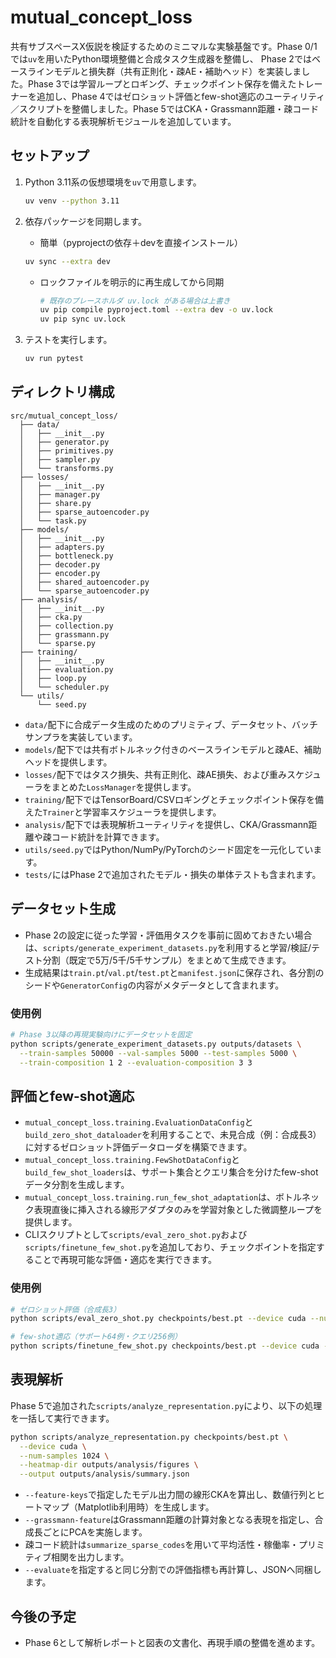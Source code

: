 # mutual_concept_loss

共有サブスペースX仮説を検証するためのミニマルな実験基盤です。Phase 0/1では`uv`を用いたPython環境整備と合成タスク生成器を整備し、
Phase 2ではベースラインモデルと損失群（共有正則化・疎AE・補助ヘッド）を実装しました。Phase 3では学習ループとロギング、チェックポイント保存を備えたトレーナーを追加し、Phase 4ではゼロショット評価とfew-shot適応のユーティリティ／スクリプトを整備しました。Phase 5ではCKA・Grassmann距離・疎コード統計を自動化する表現解析モジュールを追加しています。

## セットアップ
1. Python 3.11系の仮想環境を`uv`で用意します。
   ```bash
   uv venv --python 3.11
   ```

2. 依存パッケージを同期します。
      - 簡単（pyprojectの依存＋devを直接インストール）
     ```bash
     uv sync --extra dev
     ```
   - ロックファイルを明示的に再生成してから同期
     ```bash
     # 既存のプレースホルダ uv.lock がある場合は上書き
     uv pip compile pyproject.toml --extra dev -o uv.lock
     uv pip sync uv.lock
     ```

3. テストを実行します。
   ```bash
   uv run pytest
   ```

## ディレクトリ構成
```
src/mutual_concept_loss/
  ├── data/
  │   ├── __init__.py
  │   ├── generator.py
  │   ├── primitives.py
  │   ├── sampler.py
  │   └── transforms.py
  ├── losses/
  │   ├── __init__.py
  │   ├── manager.py
  │   ├── share.py
  │   ├── sparse_autoencoder.py
  │   └── task.py
  ├── models/
  │   ├── __init__.py
  │   ├── adapters.py
  │   ├── bottleneck.py
  │   ├── decoder.py
  │   ├── encoder.py
  │   ├── shared_autoencoder.py
  │   └── sparse_autoencoder.py
  ├── analysis/
  │   ├── __init__.py
  │   ├── cka.py
  │   ├── collection.py
  │   ├── grassmann.py
  │   └── sparse.py
  ├── training/
  │   ├── __init__.py
  │   ├── evaluation.py
  │   ├── loop.py
  │   └── scheduler.py
  └── utils/
      └── seed.py
```
- `data/`配下に合成データ生成のためのプリミティブ、データセット、バッチサンプラを実装しています。
- `models/`配下では共有ボトルネック付きのベースラインモデルと疎AE、補助ヘッドを提供します。
- `losses/`配下ではタスク損失、共有正則化、疎AE損失、および重みスケジューラをまとめた`LossManager`を提供します。
- `training/`配下ではTensorBoard/CSVロギングとチェックポイント保存を備えた`Trainer`と学習率スケジューラを提供します。
- `analysis/`配下では表現解析ユーティリティを提供し、CKA/Grassmann距離や疎コード統計を計算できます。
- `utils/seed.py`ではPython/NumPy/PyTorchのシード固定を一元化しています。
- `tests/`にはPhase 2で追加されたモデル・損失の単体テストも含まれます。

## データセット生成
- Phase 2の設定に従った学習・評価用タスクを事前に固めておきたい場合は、`scripts/generate_experiment_datasets.py`を利用すると学習/検証/テスト分割（既定で5万/5千/5千サンプル）をまとめて生成できます。
- 生成結果は`train.pt`/`val.pt`/`test.pt`と`manifest.json`に保存され、各分割のシードや`GeneratorConfig`の内容がメタデータとして含まれます。

### 使用例
```bash
# Phase 3以降の再現実験向けにデータセットを固定
python scripts/generate_experiment_datasets.py outputs/datasets \
  --train-samples 50000 --val-samples 5000 --test-samples 5000 \
  --train-composition 1 2 --evaluation-composition 3 3
```

## 評価とfew-shot適応
- `mutual_concept_loss.training.EvaluationDataConfig`と`build_zero_shot_dataloader`を利用することで、未見合成（例：合成長3）に対するゼロショット評価データローダを構築できます。
- `mutual_concept_loss.training.FewShotDataConfig`と`build_few_shot_loaders`は、サポート集合とクエリ集合を分けたfew-shotデータ分割を生成します。
- `mutual_concept_loss.training.run_few_shot_adaptation`は、ボトルネック表現直後に挿入される線形アダプタのみを学習対象とした微調整ループを提供します。
- CLIスクリプトとして`scripts/eval_zero_shot.py`および`scripts/finetune_few_shot.py`を追加しており、チェックポイントを指定することで再現可能な評価・適応を実行できます。

### 使用例
```bash
# ゼロショット評価（合成長3）
python scripts/eval_zero_shot.py checkpoints/best.pt --device cuda --num-samples 1024

# few-shot適応（サポート64例・クエリ256例）
python scripts/finetune_few_shot.py checkpoints/best.pt --device cuda --support-samples 64 --query-samples 256
```

## 表現解析
Phase 5で追加された`scripts/analyze_representation.py`により、以下の処理を一括して実行できます。

```bash
python scripts/analyze_representation.py checkpoints/best.pt \
  --device cuda \
  --num-samples 1024 \
  --heatmap-dir outputs/analysis/figures \
  --output outputs/analysis/summary.json
```

- `--feature-keys`で指定したモデル出力間の線形CKAを算出し、数値行列とヒートマップ（Matplotlib利用時）を生成します。
- `--grassmann-feature`はGrassmann距離の計算対象となる表現を指定し、合成長ごとにPCAを実施します。
- 疎コード統計は`summarize_sparse_codes`を用いて平均活性・稼働率・プリミティブ相関を出力します。
- `--evaluate`を指定すると同じ分割での評価指標も再計算し、JSONへ同梱します。

## 今後の予定
- Phase 6として解析レポートと図表の文書化、再現手順の整備を進めます。

